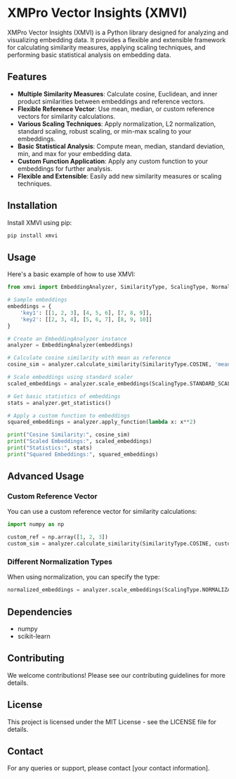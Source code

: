# XMPro Vector Insights (XMVI)

XMPro Vector Insights (XMVI) is a Python library designed for analyzing and visualizing embedding data. It provides a flexible and extensible framework for calculating similarity measures, applying scaling techniques, and performing basic statistical analysis on embedding data.

## Features

- **Multiple Similarity Measures**: Calculate cosine, Euclidean, and inner product similarities between embeddings and reference vectors.
- **Flexible Reference Vector**: Use mean, median, or custom reference vectors for similarity calculations.
- **Various Scaling Techniques**: Apply normalization, L2 normalization, standard scaling, robust scaling, or min-max scaling to your embeddings.
- **Basic Statistical Analysis**: Compute mean, median, standard deviation, min, and max for your embedding data.
- **Custom Function Application**: Apply any custom function to your embeddings for further analysis.
- **Flexible and Extensible**: Easily add new similarity measures or scaling techniques.

## Installation

Install XMVI using pip:

```bash
pip install xmvi
```

## Usage

Here's a basic example of how to use XMVI:

```python
from xmvi import EmbeddingAnalyzer, SimilarityType, ScalingType, NormalizationType

# Sample embeddings
embeddings = {
    'key1': [[1, 2, 3], [4, 5, 6], [7, 8, 9]],
    'key2': [[2, 3, 4], [5, 6, 7], [8, 9, 10]]
}

# Create an EmbeddingAnalyzer instance
analyzer = EmbeddingAnalyzer(embeddings)

# Calculate cosine similarity with mean as reference
cosine_sim = analyzer.calculate_similarity(SimilarityType.COSINE, 'mean')

# Scale embeddings using standard scaler
scaled_embeddings = analyzer.scale_embeddings(ScalingType.STANDARD_SCALER)

# Get basic statistics of embeddings
stats = analyzer.get_statistics()

# Apply a custom function to embeddings
squared_embeddings = analyzer.apply_function(lambda x: x**2)

print("Cosine Similarity:", cosine_sim)
print("Scaled Embeddings:", scaled_embeddings)
print("Statistics:", stats)
print("Squared Embeddings:", squared_embeddings)
```

## Advanced Usage

### Custom Reference Vector

You can use a custom reference vector for similarity calculations:

```python
import numpy as np

custom_ref = np.array([1, 2, 3])
custom_sim = analyzer.calculate_similarity(SimilarityType.COSINE, custom_ref)
```

### Different Normalization Types

When using normalization, you can specify the type:

```python
normalized_embeddings = analyzer.scale_embeddings(ScalingType.NORMALIZATION, NormalizationType.L1)
```

## Dependencies

- numpy
- scikit-learn

## Contributing

We welcome contributions! Please see our contributing guidelines for more details.

## License

This project is licensed under the MIT License - see the LICENSE file for details.

## Contact

For any queries or support, please contact [your contact information].